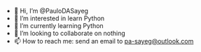 - 👋 Hi, I’m @PauloDASayeg
- 👀 I’m interested in learn Python
- 🌱 I’m currently learning Python
- 💞️ I’m looking to collaborate on nothing
- 📫 How to reach me: send an email to pa-sayeg@outlook.com


